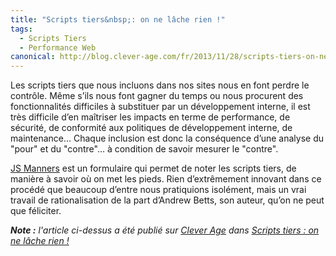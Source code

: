 ```yaml
---
title: "Scripts tiers&nbsp;: on ne lâche rien !"
tags:
  - Scripts Tiers
  - Performance Web
canonical: http://blog.clever-age.com/fr/2013/11/28/scripts-tiers-on-ne-lache-rien/
---
```


Les scripts tiers que nous incluons dans nos sites nous en font perdre le contrôle. Même s’ils nous font gagner du temps ou nous procurent des fonctionnalités difficiles à substituer par un développement interne, il est très difficile d’en maîtriser les impacts en terme de performance, de sécurité, de conformité aux politiques de développement interne, de maintenance… Chaque inclusion est donc la conséquence d’une analyse du "pour" et du "contre"… à condition de savoir mesurer le "contre".

[JS Manners](http://jsmanners.com) est un formulaire qui permet de noter les scripts tiers, de manière à savoir où on met les pieds. Rien d’extrêmement innovant dans ce procédé que beaucoup d’entre nous pratiquions isolément, mais un vrai travail de rationalisation de la part d’Andrew Betts, son auteur, qu’on ne peut que féliciter.

<!-- more -->

<em class="canonical">**Note&nbsp;:** l'article ci-dessus a été publié sur [Clever Age](http://www.clever-age.com/fr/) dans [Scripts tiers&nbsp;: on ne lâche rien&nbsp;!](http://blog.clever-age.com/fr/2013/11/28/scripts-tiers-on-ne-lache-rien/)</em>
